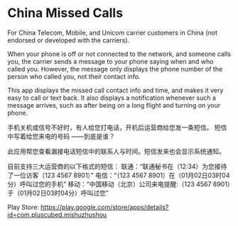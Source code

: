 # China Missed Calls
For China Telecom, Mobile, and Unicom carrier customers in China (not endorsed or developed with the carriers). 

When your phone is off or not connected to the network, and someone calls you, the carrier sends a message to your phone saying when and who called you. However, the message only displays the phone number of the person who called you, not their contact info. 

This app displays the missed call contact info and time, and makes it very easy to call or text back. It also displays a notification whenever such a message arrives, such as after being on a long flight and turning on your phone.

手机关机或信号不好时，有人给您打电话，开机后运营商给您发一条短信。
短信中写着给您来电的号码 ——到底是谁？

此应用帮您查看漏接电话短信中的联系人与时间。短信发来也会显示系统通知。

目前支持三大运营商的以下格式的短信：
联通：“联通秘书在（12:34）为您接待了一位访客（123 4567 8901）”
电信：“（123 4567 8901）在（01月02日03时04分）呼叫过您的手机”
移动：“中国移动（北京）公司来电提醒:（123 4567 8901）于（01月02日03时04分）呼叫过您”

Play Store: https://play.google.com/store/apps/details?id=com.pluscubed.mishuzhushou
